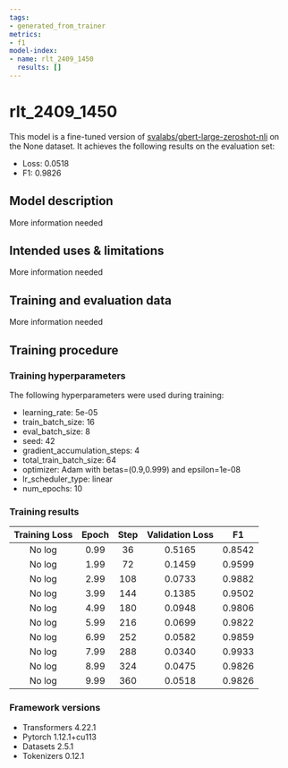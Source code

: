 ```yaml
---
tags:
- generated_from_trainer
metrics:
- f1
model-index:
- name: rlt_2409_1450
  results: []
---
```


<!-- This model card has been generated automatically according to the information the Trainer had access to. You
should probably proofread and complete it, then remove this comment. -->

# rlt_2409_1450

This model is a fine-tuned version of [svalabs/gbert-large-zeroshot-nli](https://huggingface.co/svalabs/gbert-large-zeroshot-nli) on the None dataset.
It achieves the following results on the evaluation set:
- Loss: 0.0518
- F1: 0.9826

## Model description

More information needed

## Intended uses & limitations

More information needed

## Training and evaluation data

More information needed

## Training procedure

### Training hyperparameters

The following hyperparameters were used during training:
- learning_rate: 5e-05
- train_batch_size: 16
- eval_batch_size: 8
- seed: 42
- gradient_accumulation_steps: 4
- total_train_batch_size: 64
- optimizer: Adam with betas=(0.9,0.999) and epsilon=1e-08
- lr_scheduler_type: linear
- num_epochs: 10

### Training results

| Training Loss | Epoch | Step | Validation Loss | F1     |
|:-------------:|:-----:|:----:|:---------------:|:------:|
| No log        | 0.99  | 36   | 0.5165          | 0.8542 |
| No log        | 1.99  | 72   | 0.1459          | 0.9599 |
| No log        | 2.99  | 108  | 0.0733          | 0.9882 |
| No log        | 3.99  | 144  | 0.1385          | 0.9502 |
| No log        | 4.99  | 180  | 0.0948          | 0.9806 |
| No log        | 5.99  | 216  | 0.0699          | 0.9822 |
| No log        | 6.99  | 252  | 0.0582          | 0.9859 |
| No log        | 7.99  | 288  | 0.0340          | 0.9933 |
| No log        | 8.99  | 324  | 0.0475          | 0.9826 |
| No log        | 9.99  | 360  | 0.0518          | 0.9826 |


### Framework versions

- Transformers 4.22.1
- Pytorch 1.12.1+cu113
- Datasets 2.5.1
- Tokenizers 0.12.1
